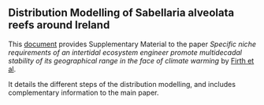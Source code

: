 ## Distribution Modelling of Sabellaria alveolata reefs around Ireland

This [document](https://aurelienboye.github.io/Firth-et-al-DDI/Supplementary_materials.html) provides Supplementary Material to the paper *Specific niche requirements of an intertidal ecosystem engineer promote multidecadal stability of its geographical range in the face of climate warming* by [Firth et al](). 

It details the different steps of the distribution modelling, and includes complementary information to the main paper.
